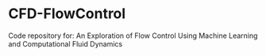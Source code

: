 # CFD-FlowControl
Code repository for: An Exploration of Flow Control Using Machine Learning and Computational Fluid Dynamics
